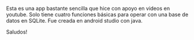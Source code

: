 Esta es una app bastante sencilla que hice con apoyo en videos en youtube.
Solo tiene cuatro funciones básicas para operar con una base de datos en 
SQLite. Fue creada en android studio con java.

Saludos!
